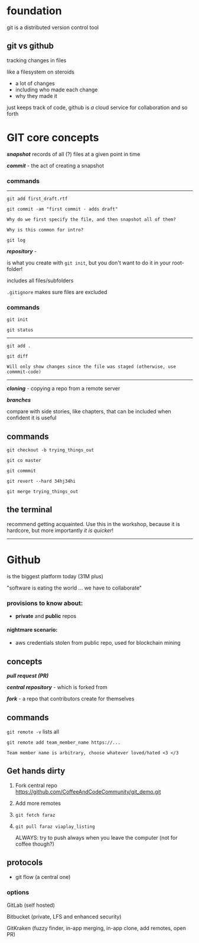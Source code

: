 # foundation

git is a distributed version control tool

## git vs github

tracking changes in files

like a filesystem on steroids
* a lot of changes
* including who made each change
* why they made it

just keeps track of code,
github is _a_ cloud service for collaboration and so forth

# GIT core concepts

_**snapshot**_ records of all (?) files at a given point in time

_**commit**_ - the act of creating a snapshot

### commands
---


`git add first_draft.rtf`

`git commit -am "first commit - adds draft"`

    Why do we first specify the file, and then snapshot all of them?

    Why is this common for intro?

`git log`

_**repository**_ - 

is what you create with `git init`, but you don't want to do it in your root-folder!

includes all files/subfolders

`.gitignore` makes sure files are excluded

### commands

`git init`

`git status`

--------
`git add .`

`git diff`

    Will only show changes since the file was staged (otherwise, use commmit-code)

--------


_**cloning**_ - copying a repo from a remote server

_**branches**_ 

compare with side stories, like chapters, that can be included when confident it is useful

commands
-------

`git checkout -b trying_things_out`

`git co master`

`git commmit`

`git revert --hard 34hj34hi`

`git merge trying_things_out`

## the terminal

recommend getting acquainted. Use this in the workshop, because it is hardcore, but more importantly _it is quicker_!

-----

# Github

is the biggest platform today (31M plus)

"software is eating the world ... we have to collaborate" 

### provisions to know about:

* **private** and **public** repos

#### nightmare scenario: 
* aws credentials stolen from public repo, used for blockchain mining

## concepts

_**pull request (PR)**_

_**central repository**_ - which is forked from

_**fork**_ - a repo that contributors create for themselves

## commands

`git remote -v` lists all

`git remote add team_member_name https://...`

    Team member name is arbitrary, choose whatever loved/hated <3 </3


## Get hands dirty

1. Fork central repo https://github.com/CoffeeAndCodeCommunity/git_demo.git
2. Add more remotes
3. `git fetch faraz`
4. `git pull faraz viaplay_listing`

    ALWAYS: try to push always when you leave the computer (not for coffee though?)

## protocols

* git flow (a central one)

### options

GitLab (self hosted)

Bitbucket (private, LFS and enhanced security)

GitKraken (fuzzy finder, in-app merging, in-app clone, add remotes, open PR)